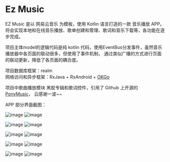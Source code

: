 # Ez Music
EZ Music 是以 网易云音乐 为模板，使用 Kotlin 语言打造的一款 音乐播放 APP。
将会实现本地和在线音乐播放、歌单创建和管理、歌词和音乐下载等，各功能在逐步完成。

项目主体model的逻辑代码是纯 kotlin 代码，使用EventBus分发事件，虽然音乐播放器中各页面的联动很多，但使用了事件机制，
通过类似广播的方式进行页面的联动更新，降低了各页面的耦合度。

项目数据库框架：realm   
网络访问和异步框架：RxJava + RxAndroid + [OKGo](https://github.com/jeasonlzy/okhttp-OkGo)

项目中歌曲播放模块 黑胶专辑和歌词控件，引用了 Github 上开源的 [PonyMusic](https://github.com/wangchenyan/PonyMusic)，
云感谢一波~~

APP 部分界面截图：


![image](images/img_main.png)                ![image](images/img_second.png)


![image](images/img_local_music.png)          ![image](images/img_bill_list.png)


![image](images/img_online_bill.png)          ![image](images/img_music_menu.png)


![image](images/img_play.png)                 ![image](images/img_lrc.png)


![image](images/img_recom_list.png)           ![image](images/img_gedan_list.png) 